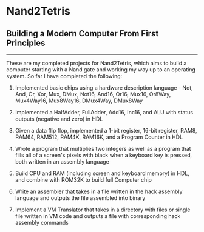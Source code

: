 # Nand2Tetris

## Building a Modern Computer From First Principles
--------------------------------------------------
These are my completed projects for Nand2Tetris, which aims to build a computer starting with a Nand gate and working my way up to an operating system. So far I have completed the following:

1. Implemented basic chips using a hardware description language - Not, And, Or, Xor, Mux, DMux, Not16, And16, Or16, Mux16, Or8Way, Mux4Way16, Mux8Way16, DMux4Way, DMux8Way

2. Implemented a HalfAdder, FullAdder, Add16, Inc16, and ALU with status outputs (negative and zero) in HDL

3. Given a data flip flop, implemented a 1-bit register, 16-bit register, RAM8, RAM64, RAM512, RAM4K, RAM16K, and a Program Counter in HDL

4. Wrote a program that multiplies two integers as well as a program that fills all of a screen's pixels with black when a keyboard key is pressed, both written in an assembly language

5. Build CPU and RAM (including screen and keyboard memory) in HDL, and combine with ROM32K to build full Computer chip

6. Write an assembler that takes in a file written in the hack assembly language and outputs the file assembled into binary

7. Implement a VM Translator that takes in a directory with files or single file written in VM code and outputs a file with corresponding hack assembly commands
